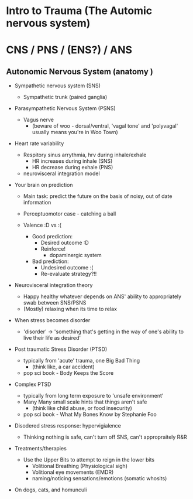# Intro to Trauma (The Automic nervous system)

# CNS / PNS / (ENS?) / ANS

## Autonomic Nervous System (anatomy )
- Sympathetic nervous system (SNS)
    - Sympathetic trunk (paired ganglia)
- Parasympathetic Nervous System (PSNS)
    - Vagus nerve
        - (beware of woo - dorsal/ventral, 'vagal tone' and 'polyvagal' usually means you're in Woo Town)

- Heart rate variability 
    - Respitory sinus arrythmia, hrv during inhale/exhale
        - HR increases during inhale (SNS)
        - HR decrease during exhale (PNS)
    - neurovisceral integration model  

- Your brain on prediction
    - Main task: predict the future on the basis of noisy, out of date information
    - Perceptuomotor case - catching a ball 

    - Valence
        :D vs :( 
        - Good prediction: 
            - Desired outcome :D
            - Reinforce!
                - dopaminergic system 
        - Bad prediction:
            - Undesired outcome :(
            - Re-evaluate strategy?!!

- Neurovisceral integration theory
    - Happy healthy whatever depends on ANS' ability to appropriately swab between SNS/PSNS
    - (Mostly) relaxing when its time to relax

- When stress becomes disorder
    - 'disorder' -> 'something that's getting in the way of one's ability to live their life as desired'

- Post traumatic Stress Disorder (PTSD)
    - typically from 'acute' trauma, one Big Bad Thing
        - (think like, a car accident)
    - pop sci book - Body Keeps the  Score
- Complex PTSD 
    - typically from long term exposure to 'unsafe environment'
    - Many Many small scale hints that things aren't safe
        - (think like child abuse, or food insecurity)
    - pop sci book - What My Bones Know by Stephanie Foo

- Disodered stress response: hypervigialence 
    - Thinking nothing is safe, can't turn off SNS, can't appropraitely R&R

- Treatments/therapies
    - Use the Upper Bits to attempt to reign in the lower bits
        - Volitional Breathing (Physiological sigh)
        - Volitional eye movements (EMDR) 
        - naming/noticing sensations/emotions (somatic whosits)
- On dogs, cats, and homunculi

